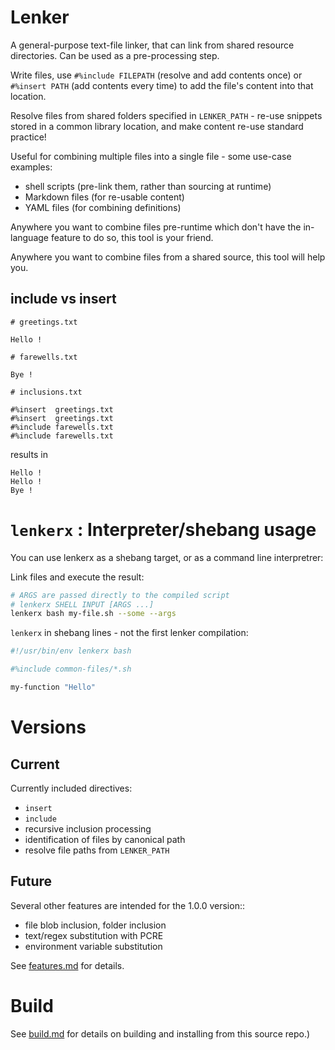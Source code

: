 # Lenker

A general-purpose text-file linker, that can link from shared resource directories. Can be used as a pre-processing step.

Write files, use `#%include FILEPATH` (resolve and add contents once) or `#%insert PATH` (add contents every time) to add the file's content into that location.

Resolve files from shared folders specified in `LENKER_PATH` - re-use snippets stored in a common library location, and make content re-use standard practice!

Useful for combining multiple files into a single file - some use-case examples:

* shell scripts (pre-link them, rather than sourcing at runtime)
* Markdown files (for re-usable content)
* YAML files (for combining definitions)

Anywhere you want to combine files pre-runtime which don't have the in-language feature to do so, this tool is your friend.

Anywhere you want to combine files from a shared source, this tool will help you.

## include vs insert

```
# greetings.txt

Hello !
```

```
# farewells.txt

Bye !
```

```
# inclusions.txt

#%insert  greetings.txt
#%insert  greetings.txt
#%include farewells.txt
#%include farewells.txt
```

results in

```
Hello !
Hello !
Bye !
```

# `lenkerx` : Interpreter/shebang usage

You can use lenkerx as a shebang target, or as a command line interpretrer:

Link files and execute the result:

```sh
# ARGS are passed directly to the compiled script
# lenkerx SHELL INPUT [ARGS ...]
lenkerx bash my-file.sh --some --args
```

`lenkerx` in shebang lines - not the first lenker compilation:

```sh
#!/usr/bin/env lenkerx bash

#%include common-files/*.sh

my-function "Hello"

```

# Versions

## Current

Currently included directives:

* `insert`
* `include`
* recursive inclusion processing
* identification of files by canonical path
* resolve file paths from `LENKER_PATH`

## Future

Several other features are intended for the 1.0.0 version::

* file blob inclusion, folder inclusion
* text/regex substitution with PCRE
* environment variable substitution

See [features.md](docs/features.md) for details.

# Build

See [build.md](docs/build.md) for details on building and installing from this source repo.)

